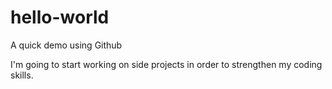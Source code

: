 # hello-world
A quick demo using Github

I'm going to start working on side projects in order to strengthen my coding skills.
